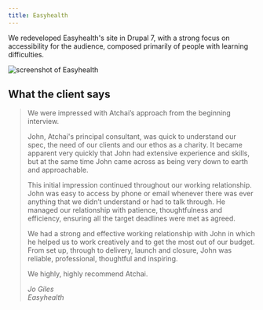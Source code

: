 ```yaml
---
title: Easyhealth
---
```


We redeveloped Easyhealth's site in Drupal 7, with a strong focus on accessibility for the audience, composed primarily of people with learning difficulties. 

![screenshot of Easyhealth](/images/iMac_memcap.png)

## What the client says

> We were impressed with Atchai’s approach from the beginning interview.
> 
> John, Atchai's principal consultant, was quick to understand our spec, the need of our clients and our ethos as a charity. It became apparent very quickly that John had extensive experience and skills, but at the same time John came across as being very down to earth and approachable.
> 
> This initial impression continued throughout our working relationship. John was easy to access by phone or email whenever there was ever anything that we didn’t understand or had to talk through. He managed our relationship with patience, thoughtfulness and efficiency, ensuring all the target deadlines were met as agreed.
> 
> We had a strong and effective working relationship with John in which he helped us to work creatively and to get the most out of our budget. From set up, through to delivery, launch and closure, John was reliable, professional, thoughtful and inspiring.
> 
> We highly, highly recommend Atchai.
> 
> <cite>Jo Giles  
> Easyhealth</cite>